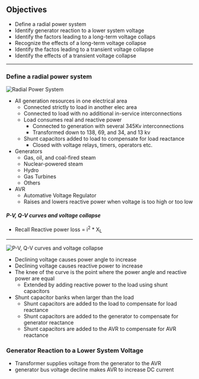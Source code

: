 ## Objectives
- Define a radial power system
- Identify generator reaction to a lower system voltage
- Identify the factors leading to a long-term voltage collaps
- Recognize the effects of a long-term voltage collapse
- Identify the factos leading to a transient voltage collapse
- Identify the effects of a transient voltage collapse
---
### **Define a radial power system**
![Radial Power System](/nerc/Reactive-Power/images/Radial-Power-System.png)

- All generation resources in one electrical area
    - Connected strictly to load in another elec area
    - Connected to load with no additional in-service interconnections
    - Load consumes real and reactive power
        - Connected to generation with several 345Kv interconnections
        - Transformed down to 138, 69, and 34, and 13 kv
    - Shunt capacitors added to load to compensate for load reactance
        - Closed with voltage relays, timers, operators etc.
- Generators
    - Gas, oil, and coal-fired steam
    - Nuclear-powered steam
    - Hydro
    - Gas Turbines
    - Others
- AVR
    - Automative Voltage Regulator 
    - Raises and lowers reactive power when voltage is too high or too low

#### ***P-V, Q-V curves and voltage collapse***
- Recall Reactive power loss = i<sup>2</sup> * X<sub>L</sub>
---
![P-V, Q-V curves and voltage collapse](/nerc/Reactive-Power/images/pv-qv-curves.png)
- Declining voltage causes power angle to increase
- Declining voltage causes reactive power to increase
- The knee of the curve is the point where the power angle and reactive power are equal
    - Extended by adding reactive power to the load using shunt capacitors
- Shunt capacitor banks when larger than the load
    - Shunt capacitors are added to the load to compensate for load reactance
    - Shunt capacitors are added to the generator to compensate for generator reactance
    - Shunt capacitors are added to the AVR to compensate for AVR reactance

### Generator Reaction to a Lower System Voltage
- Transformer supplies voltage from the generator to the AVR
- generator bus voltage decline makes AVR to increase DC current
